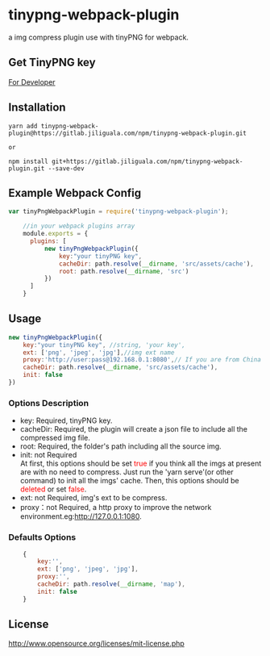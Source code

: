 # tinypng-webpack-plugin

a img compress plugin use with tinyPNG for webpack.

## Get TinyPNG key

[For Developer](https://tinypng.com/developers)

## Installation
```shell
yarn add tinypng-webpack-plugin@https://gitlab.jiliguala.com/npm/tinypng-webpack-plugin.git

or

npm install git+https://gitlab.jiliguala.com/npm/tinypng-webpack-plugin.git --save-dev
```

## Example Webpack Config

```javascript
var tinyPngWebpackPlugin = require('tinypng-webpack-plugin');

    //in your webpack plugins array
    module.exports = {
      plugins: [
          new tinyPngWebpackPlugin({
              key:"your tinyPNG key",
              cacheDir: path.resolve(__dirname, 'src/assets/cache'),
              root: path.resolve(__dirname, 'src')
          })
      ]
    }
```

## Usage
```javascript
new tinyPngWebpackPlugin({
    key:"your tinyPNG key", //string, 'your key',
    ext: ['png', 'jpeg', 'jpg'],//img ext name
    proxy:'http://user:pass@192.168.0.1:8080',// If you are from China and can use the shadowsocks(vpn), the default proxy will be 'http:127.0.0.1:1080'.
    cacheDir: path.resolve(__dirname, 'src/assets/cache'),
    init: false
})
```
### Options Description
* key: Required, tinyPNG key.
* cacheDir: Required, the plugin will create a json file to include all the compressed img file.
* root: Required, the folder's path including all the source img.
* init: not Required  
At first, this options should be set <font color=red>true</font> if you think all the imgs at present are with no need to compress. Just run the 'yarn serve'(or other command) to init all the imgs' cache.
Then, this options should be <font color=red>deleted</font> or set <font color=red>false</font>.
* ext: not Required, img's ext to be compress.
* proxy：not Required, a http proxy to improve the network environment.eg:http://127.0.0.1:1080.

### Defaults Options
```javascript
    {
        key:'',
        ext: ['png', 'jpeg', 'jpg'],
        proxy:'',
        cacheDir: path.resolve(__dirname, 'map'),
        init: false
    }
```
## License
http://www.opensource.org/licenses/mit-license.php
